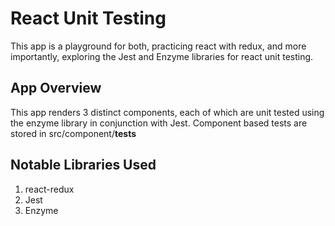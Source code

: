 # React Unit Testing

This app is a playground for both, practicing react with redux, and more
importantly, exploring the Jest and Enzyme libraries for react unit testing.

## App Overview

This app renders 3 distinct components, each of which are unit tested using
the enzyme library in conjunction with Jest. Component based tests are
stored in src/component/__tests__

## Notable Libraries Used

1. react-redux
2. Jest
3. Enzyme